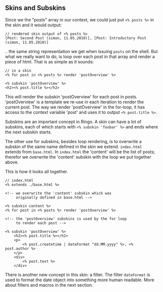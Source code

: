 Skins and Subskins
------
Since we the "posts" array in our context, we could just put `<% posts %>` in the skin and it would output:

    // rendered skin output of <% posts %>
    [Post: Second Post (simon, 11.05.2010)], [Post: Introductory Post (simon, 11.05.2010)]
    
.. the same string representation we get when issuing `posts` on the shell. But what we really want to do, is loop over each post in that array and render a piece of html. That is as simple as it sounds:

    // in a skin
    <% for post in <% posts %> render 'postOverview' %>
    
    <% subskin 'postOverview' %>
    <h2><% post.title %></h2>

This will render the subskin 'postOverview' for each post in posts. 'postOverview' is a template we re-use in each iteration to render the current post. The way we render 'postOverview' in the for-loop, it has access to the context variable 'post' and uses it to output `<% post.title %>`.

Subskins are an important concept in Ringo. A skin can have a lot of subskins, each of which starts with `<% subskin 'foobar' %>` and ends where the next subskin starts. 

The other use for subskins, besides loop rendering, is to overwrite a subskin of the same name defined in the skin we extend. `index.html` extends from `base.html`. In `index.html` the 'content' will be the list of posts; therefor we overwrite the 'content' subskin with the loop we put together above.

This is how it looks all together.

    // index.html
    <% extends ./base.html %>
    
    <!-- we overwrite the 'content' subskin which was 
         originally defined in base.html -->

    <% subskin content %>
    <% for post in <% posts %> render 'postOverview' %>

    <!-- the 'postOverview' subskins is used by the for loop 
         to render each post -->

    <% subskin 'postOverview' %>
        <h2><% post.title %></h2>
        <p>
            <% post.createtime | dateFormat "dd.MM.yyyy" %>, <% post.author %>
        </p>
        <div>
            <% post.text %>
        </div>
        
There is another new concept in this skin: a filter. The filter `dateFormat` is used to format the date object into something more human readable. More about filters and macros in the next section.
